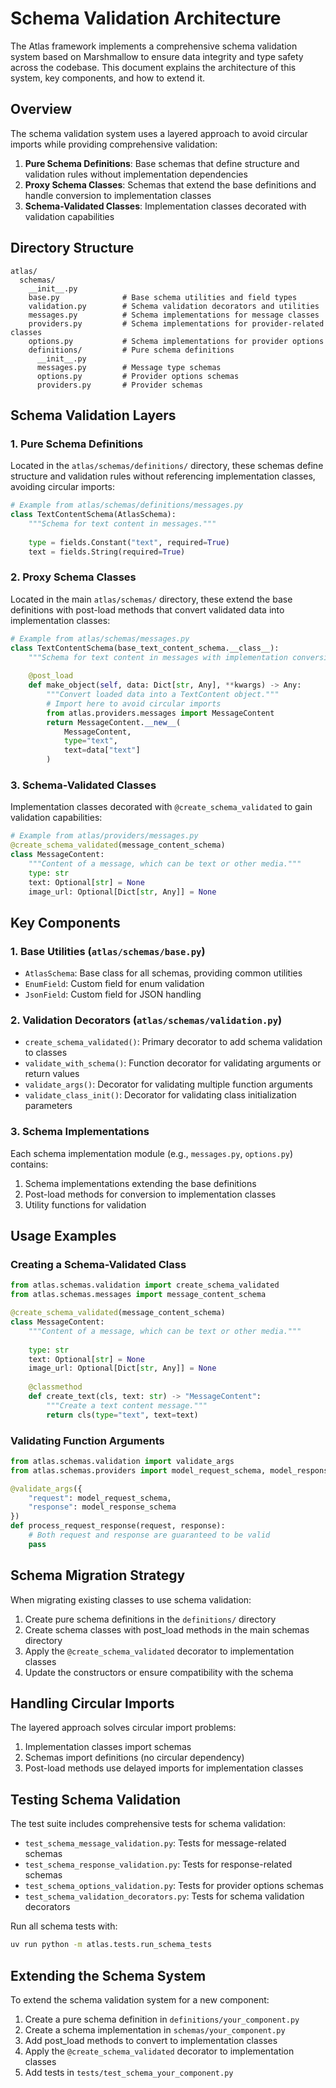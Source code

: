 # Schema Validation Architecture

The Atlas framework implements a comprehensive schema validation system based on Marshmallow to ensure data integrity and type safety across the codebase. This document explains the architecture of this system, key components, and how to extend it.

## Overview

The schema validation system uses a layered approach to avoid circular imports while providing comprehensive validation:

1. **Pure Schema Definitions**: Base schemas that define structure and validation rules without implementation dependencies
2. **Proxy Schema Classes**: Schemas that extend the base definitions and handle conversion to implementation classes
3. **Schema-Validated Classes**: Implementation classes decorated with validation capabilities

## Directory Structure

```
atlas/
  schemas/
    __init__.py
    base.py              # Base schema utilities and field types
    validation.py        # Schema validation decorators and utilities
    messages.py          # Schema implementations for message classes
    providers.py         # Schema implementations for provider-related classes
    options.py           # Schema implementations for provider options
    definitions/         # Pure schema definitions
      __init__.py
      messages.py        # Message type schemas
      options.py         # Provider options schemas
      providers.py       # Provider schemas
```

## Schema Validation Layers

### 1. Pure Schema Definitions

Located in the `atlas/schemas/definitions/` directory, these schemas define structure and validation rules without referencing implementation classes, avoiding circular imports:

```python
# Example from atlas/schemas/definitions/messages.py
class TextContentSchema(AtlasSchema):
    """Schema for text content in messages."""
    
    type = fields.Constant("text", required=True)
    text = fields.String(required=True)
```

### 2. Proxy Schema Classes

Located in the main `atlas/schemas/` directory, these extend the base definitions with post-load methods that convert validated data into implementation classes:

```python
# Example from atlas/schemas/messages.py
class TextContentSchema(base_text_content_schema.__class__):
    """Schema for text content in messages with implementation conversion."""
    
    @post_load
    def make_object(self, data: Dict[str, Any], **kwargs) -> Any:
        """Convert loaded data into a TextContent object."""
        # Import here to avoid circular imports
        from atlas.providers.messages import MessageContent
        return MessageContent.__new__(
            MessageContent,
            type="text",
            text=data["text"]
        )
```

### 3. Schema-Validated Classes

Implementation classes decorated with `@create_schema_validated` to gain validation capabilities:

```python
# Example from atlas/providers/messages.py
@create_schema_validated(message_content_schema)
class MessageContent:
    """Content of a message, which can be text or other media."""
    type: str
    text: Optional[str] = None
    image_url: Optional[Dict[str, Any]] = None
```

## Key Components

### 1. Base Utilities (`atlas/schemas/base.py`)

- `AtlasSchema`: Base class for all schemas, providing common utilities
- `EnumField`: Custom field for enum validation
- `JsonField`: Custom field for JSON handling

### 2. Validation Decorators (`atlas/schemas/validation.py`)

- `create_schema_validated()`: Primary decorator to add schema validation to classes
- `validate_with_schema()`: Function decorator for validating arguments or return values
- `validate_args()`: Decorator for validating multiple function arguments
- `validate_class_init()`: Decorator for validating class initialization parameters

### 3. Schema Implementations

Each schema implementation module (e.g., `messages.py`, `options.py`) contains:

1. Schema implementations extending the base definitions
2. Post-load methods for conversion to implementation classes
3. Utility functions for validation

## Usage Examples

### Creating a Schema-Validated Class

```python
from atlas.schemas.validation import create_schema_validated
from atlas.schemas.messages import message_content_schema

@create_schema_validated(message_content_schema)
class MessageContent:
    """Content of a message, which can be text or other media."""
    
    type: str
    text: Optional[str] = None
    image_url: Optional[Dict[str, Any]] = None
    
    @classmethod
    def create_text(cls, text: str) -> "MessageContent":
        """Create a text content message."""
        return cls(type="text", text=text)
```

### Validating Function Arguments

```python
from atlas.schemas.validation import validate_args
from atlas.schemas.providers import model_request_schema, model_response_schema

@validate_args({
    "request": model_request_schema,
    "response": model_response_schema
})
def process_request_response(request, response):
    # Both request and response are guaranteed to be valid
    pass
```

## Schema Migration Strategy

When migrating existing classes to use schema validation:

1. Create pure schema definitions in the `definitions/` directory
2. Create schema classes with post_load methods in the main schemas directory
3. Apply the `@create_schema_validated` decorator to implementation classes
4. Update the constructors or ensure compatibility with the schema

## Handling Circular Imports

The layered approach solves circular import problems:

1. Implementation classes import schemas
2. Schemas import definitions (no circular dependency)
3. Post-load methods use delayed imports for implementation classes

## Testing Schema Validation

The test suite includes comprehensive tests for schema validation:

- `test_schema_message_validation.py`: Tests for message-related schemas
- `test_schema_response_validation.py`: Tests for response-related schemas
- `test_schema_options_validation.py`: Tests for provider options schemas
- `test_schema_validation_decorators.py`: Tests for schema validation decorators

Run all schema tests with:

```bash
uv run python -m atlas.tests.run_schema_tests
```

## Extending the Schema System

To extend the schema validation system for a new component:

1. Create a pure schema definition in `definitions/your_component.py`
2. Create a schema implementation in `schemas/your_component.py`
3. Add post_load methods to convert to implementation classes
4. Apply the `@create_schema_validated` decorator to implementation classes
5. Add tests in `tests/test_schema_your_component.py`